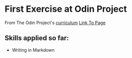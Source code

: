 # First Exercise at Odin Project
From The Odin Project's [curriculum](http://www.theodinproject.com/courses/web-development-101/lessons/html-css)
[Link To Page](https://walmello24.github.io/google-homepage/)

## Skills applied so far:

 - Writing in Markdown
